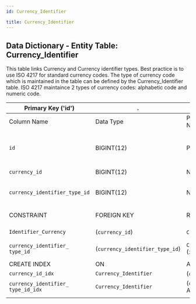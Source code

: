```yaml
---
id: Currency_Identifier

title: Currency_Identifier
---
```


## Data Dictionary - Entity Table: Currency_Identifier

This table links Currency and Currency identifier types. Best practice is to use ISO 4217 for standard currency codes. 
The type of currency code which is maintained in the table can be defined by the Currency_Identifier table. 
ISO 4217 maintaince 2 types of currency codes: alphabetic code and numeric code.

| Primary Key ('id')|.|ENGINE = InnoDB|.|.|
|---|---|---|---|---|
|Column Name|Data Type|PK Primary Key, NN-Not Null, Null|Example|Comments|
||
|`id`|BIGINT(12)|PK, NN|1|PrimaryKey-ID (auto creates),Contains the external identifier of credit limits|
|`currency_id`|BIGINT(12)|NotNull| 2|Relates to Currency Table|
|`currency_identifier_type_id`|BIGINT(12)|NotNull|12|See Currency_Identifier_Type Table|
||
|CONSTRAINT|FOREIGN KEY|REFERENCES|ON DELETE|ON UPDATE|
|`Identifier_Currency`|(`currency_id`)|`Currency` (`id`)|NO ACTION|NO ACTION|
|`currency_identifier_ type_id`|(`currency_identifier_type_id`)|`Currency_Identifier_Type` (`id`)|NO ACTION|NO ACTION|
||
|CREATE INDEX|ON|ASC|VISIBLE|.|
|`currency_id_idx`|`Currency_Identifier`|(`currency_id` ASC)|VISIBLE|.|
|`currency_identifier_ type_id_idx`|`Currency_Identifier`|(`currency_identifier_type_id` ASC)|VISIBLE|.|
||
